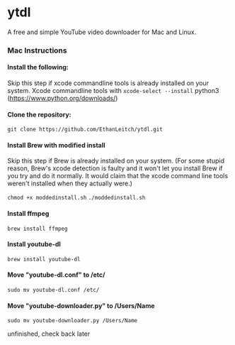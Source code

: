 # ytdl
A free and simple YouTube video downloader for Mac and Linux.

### Mac Instructions
#### Install the following:
Skip this step if xcode commandline tools is already installed on your system.
Xcode commandline tools with `xcode-select --install`
python3 (https://www.python.org/downloads/)

#### Clone the repository:
`git clone https://github.com/EthanLeitch/ytdl.git`

#### Install Brew with modified install
Skip this step if Brew is already installed on your system.
(For some stupid reason, Brew's xcode detection is faulty and it won't let you install Brew if you try and do it normally.
It would claim that the xcode command line tools weren't installed when they actually were.)

`chmod +x moddedinstall.sh`
`./moddedinstall.sh`

#### Install ffmpeg
`brew install ffmpeg`

#### Install youtube-dl
`brew install youtube-dl`

#### Move "youtube-dl.conf" to /etc/
`sudo mv youtube-dl.conf /etc/`

#### Move "youtube-downloader.py" to /Users/Name
`sudo mv youtube-downloader.py /Users/Name`

unfinished, check back later
